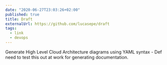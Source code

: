 ```yaml
---
date: "2020-06-27T23:03:26+02:00"
published: true
title: Draft
externalUrl: https://github.com/lucasepe/draft
tags:
  - link
  - devops
---
```

Generate High Level Cloud Architecture diagrams using YAML syntax - Def need to test this out at work for generating documentation. 

